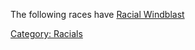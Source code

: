 The following races have [Racial Windblast](Racial_Windblast "wikilink")

[Category: Racials](Category:_Racials "wikilink")
